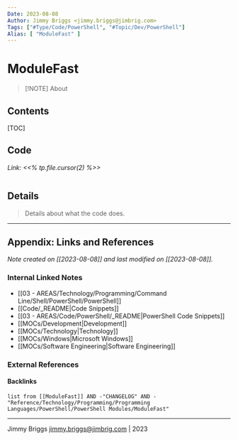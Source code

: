 ```yaml
---
Date: 2023-08-08
Author: Jimmy Briggs <jimmy.briggs@jimbrig.com>
Tags: ["#Type/Code/PowerShell", "#Topic/Dev/PowerShell"]
Alias: [ "ModuleFast" ]
---
```


# ModuleFast

> [!NOTE] About
> 

## Contents

[TOC]

## Code

*Link: <<% tp.file.cursor(2) %>>*

```powershell

```

## Details

> Details about what the code does.


***

## Appendix: Links and References

*Note created on [[2023-08-08]] and last modified on [[2023-08-08]].*

### Internal Linked Notes

- [[03 - AREAS/Technology/Programming/Command Line/Shell/PowerShell/PowerShell]]
- [[Code/_README|Code Snippets]]
- [[03 - AREAS/Code/PowerShell/_README|PowerShell Code Snippets]]
- [[MOCs/Development|Development]]
- [[MOCs/Technology|Technology]]
- [[MOCs/Windows|Microsoft Windows]]
- [[MOCs/Software Engineering|Software Engineering]]

### External References

#### Backlinks

```dataview
list from [[ModuleFast]] AND -"CHANGELOG" AND -"Reference/Technology/Programming/Programming Languages/PowerShell/PowerShell Modules/ModuleFast"
```


***

Jimmy Briggs <jimmy.briggs@jimbrig.com> | 2023

